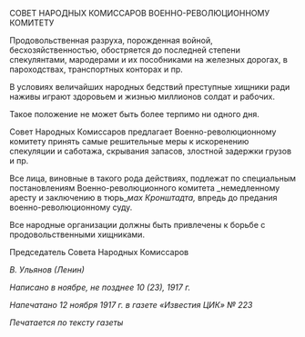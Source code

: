СОВЕТ НАРОДНЫХ КОМИССАРОВ ВОЕННО-РЕВОЛЮЦИОННОМУ КОМИТЕТУ

Продовольственная разруха, порожденная войной, бесхозяйственностью, обостряет­ся до последней степени спекулянтами, мародерами и их пособниками на железных до­рогах, в пароходствах, транспортных конторах и пр.

В условиях величайших народных бедствий преступные хищники ради наживы иг­рают здоровьем и жизнью миллионов солдат и рабочих.

Такое положение не может быть более терпимо ни одного дня.

Совет Народных Комиссаров предлагает Военно-революционному комитету принять самые решительные меры к искоренению спекуляции и саботажа, скрывания запасов, злостной задержки грузов и пр.

Все лица, виновные в такого рода действиях, подлежат по специальным постановле­ниям Военно-революционного комитета _немедленному аресту и заключению в тюрь­__мах Кронштадта,_ впредь до предания военно-революционному суду.

Все народные организации должны быть привлечены к борьбе с продовольственны­ми хищниками.

Председатель Совета Народных Комиссаров

_В. Ульянов (Ленин)_

  

_Написано в ноябре, не позднее_ _10 (23), 1917 г._

_Напечатано 12 ноября 1917 г. в газете «Известия ЦИК» № 223_

  

_Печатается по тексту газеты_